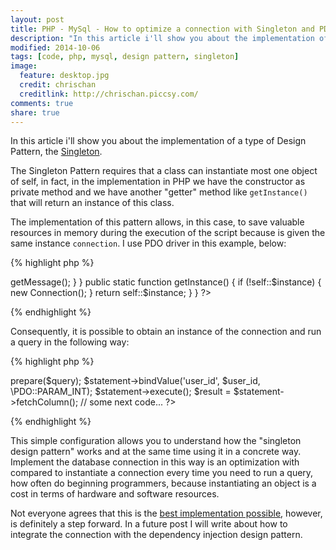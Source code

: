 ```yaml
---
layout: post
title: PHP - MySql - How to optimize a connection with Singleton and PDO
description: "In this article i'll show you about the implementation of a type of Design Pattern, the Singleton with PHP, MySql and PDO."
modified: 2014-10-06
tags: [code, php, mysql, design pattern, singleton]
image:
  feature: desktop.jpg
  credit: chrischan
  creditlink: http://chrischan.piccsy.com/
comments: true
share: true  
---
```


In this article i'll show you about the implementation of a type of Design Pattern, the [Singleton](http://en.wikipedia.org/wiki/Singleton_pattern). 

The Singleton Pattern requires that a class can instantiate most one object of self, in fact, in the implementation in PHP we have the constructor as private method and we have another "getter" method like `getInstance()` that will return an instance of this class.

The implementation of this pattern allows, in this case, to save valuable resources in memory during the execution of the script because is given the same instance `connection`. I use PDO driver in this example, below:

{% highlight php %}
<?php

class Connection {

    protected static $instance;

    private static $dsn = 'mysql:host=localhost;dbname=DBNAME';

    private static $username = 'username';

    private static $password = 'password';

    private function __construct() {
        try {
            self::$instance = new PDO(self::$dsn, self::$username, self::$password);
        } catch (PDOException $e) {
            echo "MySql Connection Error: " . $e->getMessage();
        }
    }

    public static function getInstance() {
        if (!self::$instance) {
            new Connection();
        }

        return self::$instance;
    }

}

?> 
{% endhighlight %}

Consequently, it is possible to obtain an instance of the connection and run a query in the following way:

{% highlight php %}
<?php
// some previous code...
$connection = Connection::getInstance();
$query = "SELECT * FROM user WHERE id = :user_id";

$statement = $connection->prepare($query);
$statement->bindValue('user_id', $user_id, \PDO::PARAM_INT);
$statement->execute();

$result = $statement->fetchColumn();

// some next code...
?>
{% endhighlight %}

This simple configuration allows you to understand how the "singleton design pattern" works and at the same time using it in a concrete way. Implement the database connection in this way is an optimization with compared to instantiate a connection every time you need to run a query, how often do beginning programmers, because instantiating an object is a cost in terms of hardware and software resources.

Not everyone agrees that this is the [best implementation possible](http://stackoverflow.com/a/9227695/2050321), however, is definitely a step forward. In a future post I will write about how to integrate the connection with the dependency injection design pattern.

